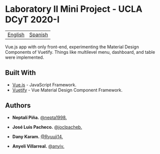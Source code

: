 # Laboratory II Mini Project - UCLA DCyT 2020-I

<table>
    <tr>
        <!-- Do not translate this table -->
        <td><a href="./README.md"> English </a></td>
        <td><a href="./README-ES.md"> Spanish </a></td>
    </tr>
</table>

Vue.js app with only front-end, experimenting the Material Design Components of Vuetify. 
Things like multilevel menu, dashboard, and table were implemented.

## Built With

* [Vue.js](https://vuejs.org/) - JavaScript Framework.
* [Vuetify](https://vuetifyjs.com/en/) - Vue Material Design Component Framework.

## Authors

* **Neptalí Piña.** [@nepta1998.](https://github.com/nepta1998/)

* **José Luis Pacheco.** [@joclpacheb.](https://github.com/joclpacheb/)

* **Dany Karam.** [@Ryuuji14.](https://github.com/Ryuuji14)

* **Anyeli Villarreal.** [@anyiv.](https://github.com/anyiv)
